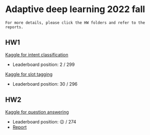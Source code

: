 # Adaptive deep learning 2022 fall
`For more details, please click the HW folders and refer to the reports.`

## HW1
[Kaggle for intent classification](https://www.kaggle.com/competitions/intent-classification-ntu-adl-hw1-fall-2022/)
- Leaderboard position: 2 / 299

[Kaggle for slot tagging](https://www.kaggle.com/competitions/slot-tagging-ntu-adl-hw1-fall-2022)
- Leaderboard position: 30 / 296

## HW2

[Kaggle for question answering](https://www.kaggle.com/competitions/ntu-adl-hw2-fall-2022/)
- Leaderboard position: :wink: / 274
- [Report](https://hackmd.io/XFez8tuvStmb4UA0KjkIaA)
